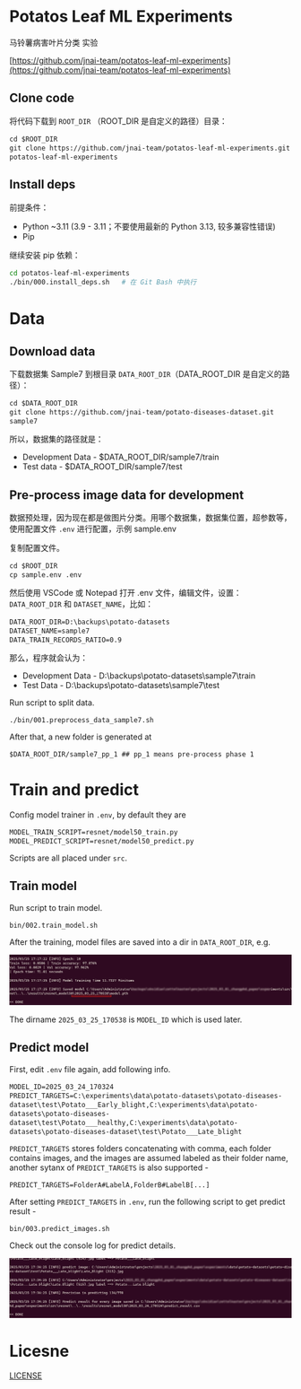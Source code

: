 # Potatos Leaf ML Experiments
马铃薯病害叶片分类 实验

[https://github.com/jnai-team/potatos-leaf-ml-experiments](https://github.com/jnai-team/potatos-leaf-ml-experiments)

## Clone code

将代码下载到 `ROOT_DIR` （ROOT_DIR 是自定义的路径）目录：

```
cd $ROOT_DIR
git clone https://github.com/jnai-team/potatos-leaf-ml-experiments.git potatos-leaf-ml-experiments
```

## Install deps

前提条件：

* Python ~3.11 (3.9 - 3.11；不要使用最新的 Python 3.13, 较多兼容性错误)
* Pip

继续安装 pip 依赖：

```bash
cd potatos-leaf-ml-experiments
./bin/000.install_deps.sh   # 在 Git Bash 中执行
```

# Data

## Download data

下载数据集 Sample7 到根目录 `DATA_ROOT_DIR`（DATA_ROOT_DIR 是自定义的路径）：

```
cd $DATA_ROOT_DIR
git clone https://github.com/jnai-team/potato-diseases-dataset.git sample7
```

所以，数据集的路径就是：
* Development Data - $DATA_ROOT_DIR/sample7/train
* Test data - $DATA_ROOT_DIR/sample7/test

## Pre-process image data for development

数据预处理，因为现在都是做图片分类。用哪个数据集，数据集位置，超参数等，使用配置文件 `.env` 进行配置，示例 sample.env

复制配置文件。

```
cd $ROOT_DIR
cp sample.env .env
```

然后使用 VSCode 或 Notepad 打开 .env 文件，编辑文件，设置：`DATA_ROOT_DIR` 和 `DATASET_NAME`，比如：

```
DATA_ROOT_DIR=D:\backups\potato-datasets
DATASET_NAME=sample7
DATA_TRAIN_RECORDS_RATIO=0.9
```

那么，程序就会认为：

* Development Data - D:\backups\potato-datasets\sample7\train
* Test Data - D:\backups\potato-datasets\sample7\test

Run script to split data.

```
./bin/001.preprocess_data_sample7.sh
```

After that, a new folder is generated at

```
$DATA_ROOT_DIR/sample7_pp_1 ## pp_1 means pre-process phase 1
```

# Train and predict

Config model trainer in `.env`, by default they are 

```
MODEL_TRAIN_SCRIPT=resnet/model50_train.py
MODEL_PREDICT_SCRIPT=resnet/model50_predict.py
```

Scripts are all placed under `src`.

## Train model

Run script to train model.
```
bin/002.train_model.sh
```

After the training, model files are saved into a dir in `DATA_ROOT_DIR`, e.g.

![alt text](./assets/media/1742894625155.png)

The dirname `2025_03_25_170538` is `MODEL_ID` which is used later.

## Predict model

First, edit `.env` file again, add following info.

```
MODEL_ID=2025_03_24_170324
PREDICT_TARGETS=C:\experiments\data\potato-datasets\potato-diseases-dataset\test\Potato___Early_blight,C:\experiments\data\potato-datasets\potato-diseases-dataset\test\Potato___healthy,C:\experiments\data\potato-datasets\potato-diseases-dataset\test\Potato___Late_blight
```

`PREDICT_TARGETS` stores folders concatenating with comma, each folder contains images, and the images are assumed labeled as their folder name, another sytanx of `PREDICT_TARGETS` is also supported -

```
PREDICT_TARGETS=FolderA#LabelA,FolderB#LabelB[...]
```

After setting `PREDICT_TARGETS` in `.env`, run the following script to get predict result -

```
bin/003.predict_images.sh
```

Check out the console log for predict details.


![alt text](./assets/media/1742895300964.png)

# Licesne
[LICENSE](./LICENSE)